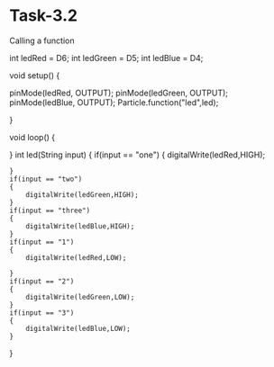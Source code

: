 # Task-3.2
Calling a function

int ledRed = D6; 
int ledGreen = D5;
int ledBlue = D4;


void setup() {


  pinMode(ledRed, OUTPUT);
  pinMode(ledGreen, OUTPUT);
  pinMode(ledBlue, OUTPUT);
  Particle.function("led",led);

}


void loop() {



}
int led(String input)
{
    if(input == "one")
    {
        digitalWrite(ledRed,HIGH);
        
    }
    if(input == "two")
    {
        digitalWrite(ledGreen,HIGH);
    }
    if(input == "three")
    {
        digitalWrite(ledBlue,HIGH);
    }
    if(input == "1")
    {
        digitalWrite(ledRed,LOW);
        
    }
    if(input == "2")
    {
        digitalWrite(ledGreen,LOW);
    }
    if(input == "3")
    {
        digitalWrite(ledBlue,LOW);
    }
    
}
